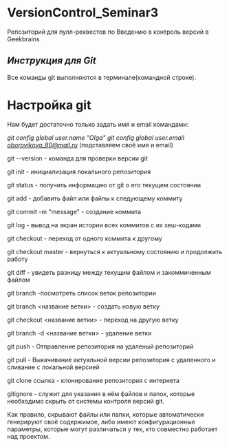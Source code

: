 # VersionControl_Seminar3
Репозиторий для пулл-реквестов по Введению в контроль версий в Geekbrains
## _Инструкция для **Git**_

Все команды git выполняются в терминале(командной строке).

# Настройка git
Нам будет достаточно только задать имя и email командами: 

*git config ­­global user.name "Olga"* 
*git config ­­global user.email oborovikova_80@mail.ru*
(подставляем своё имя и email) 

git --version - команда для проверки версии git

git init - инициализация локального репозитория

git status - получить информацию от git о его текущем состоянии

git add - добавить файл или файлы к следующему коммиту

git commit -m "message" - создание коммита

git log - вывод на экран истории всех коммитов с их хеш-кодами

git checkout - переход от одного коммита к другому

git checkout master - вернуться к актуальному состоянию и продолжить работу

git diff - увидеть разницу между текущим файлом и закоммиченным файлом

git branch -посмотреть список веток репозитории

git branch <название ветки> - создать новую ветку

git checkout <название ветки> - переход на другую ветку 

git branch -d <название ветки> - удаление ветки

git push - Отправление репозитория на удаленый репозиторий

git pull - Выкачивание актуальной версии репозитория с удаленного и сливание с локальной версией

git clone ссылка - клонирование репозитория с интернета

gitignore - служит для указания в нём файлов и папок, которые необходимо скрыть от системы контроля версий git.

Как правило, скрывают файлы или папки, которые автоматически генерируют своё содержимое, либо имеют конфигурационные параметры, которые могут различаться у тех, кто совместно работает над проектом.